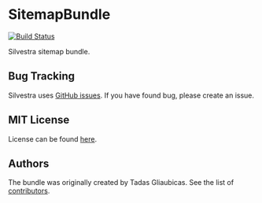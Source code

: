 SitemapBundle
=========

[![Build Status](https://travis-ci.org/Silvestra/SitemapBundle.svg?branch=master)](https://travis-ci.org/Silvestra/SitemapBundle)

Silvestra sitemap bundle.

Bug Tracking
---------

Silvestra uses [GitHub issues](https://github.com/Silvestra/Silvestra/issues). If you have found bug, please create an issue.

MIT License
---------

License can be found [here](https://github.com/Silvestra/SitemapBundle/blob/master/Resources/meta/LICENSE).

Authors
---------

The bundle was originally created by Tadas Gliaubicas. See the list of [contributors](https://github.com/Silvestra/SitemapBundle/contributors).
